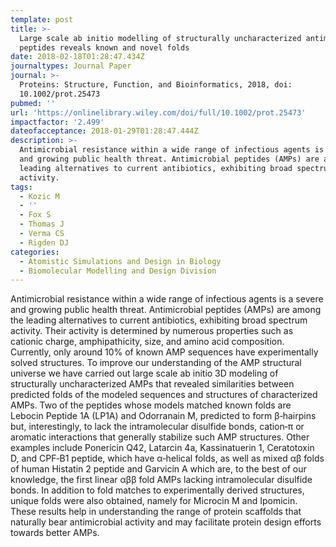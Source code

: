 ```yaml
---
template: post
title: >-
  Large scale ab initio modelling of structurally uncharacterized antimicrobial
  peptides reveals known and novel folds
date: 2018-02-18T01:28:47.434Z
journaltypes: Journal Paper
journal: >-
  Proteins: Structure, Function, and Bioinformatics, 2018, doi:
  10.1002/prot.25473
pubmed: ''
url: 'https://onlinelibrary.wiley.com/doi/full/10.1002/prot.25473'
impactfactor: '2.499'
dateofacceptance: 2018-01-29T01:28:47.444Z
description: >-
  Antimicrobial resistance within a wide range of infectious agents is a severe
  and growing public health threat. Antimicrobial peptides (AMPs) are among the
  leading alternatives to current antibiotics, exhibiting broad spectrum
  activity. 
tags:
  - Kozic M
  - ''
  - Fox S
  - Thomas J
  - Verma CS
  - Rigden DJ
categories:
  - Atomistic Simulations and Design in Biology
  - Biomolecular Modelling and Design Division
---
```

<!--StartFragment-->

Antimicrobial resistance within a wide range of infectious agents is a severe and growing public health threat. Antimicrobial peptides (AMPs) are among the leading alternatives to current antibiotics, exhibiting broad spectrum activity. Their activity is determined by numerous properties such as cationic charge, amphipathicity, size, and amino acid composition. Currently, only around 10% of known AMP sequences have experimentally solved structures. To improve our understanding of the AMP structural universe we have carried out large scale ab initio 3D modeling of structurally uncharacterized AMPs that revealed similarities between predicted folds of the modeled sequences and structures of characterized AMPs. Two of the peptides whose models matched known folds are Lebocin Peptide 1A (LP1A) and Odorranain M, predicted to form β‐hairpins but, interestingly, to lack the intramolecular disulfide bonds, cation‐π or aromatic interactions that generally stabilize such AMP structures. Other examples include Ponericin Q42, Latarcin 4a, Kassinatuerin 1, Ceratotoxin D, and CPF‐B1 peptide, which have α‐helical folds, as well as mixed αβ folds of human Histatin 2 peptide and Garvicin A which are, to the best of our knowledge, the first linear αββ fold AMPs lacking intramolecular disulfide bonds. In addition to fold matches to experimentally derived structures, unique folds were also obtained, namely for Microcin M and Ipomicin. These results help in understanding the range of protein scaffolds that naturally bear antimicrobial activity and may facilitate protein design efforts towards better AMPs.

<!--EndFragment-->
